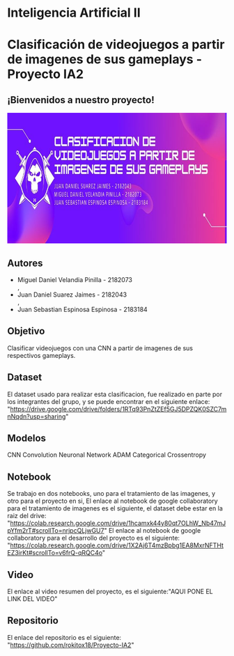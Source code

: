 # Inteligencia Artificial II
# Clasificación de videojuegos a partir de imagenes de sus gameplays - Proyecto IA2

## ¡Bienvenidos a nuestro proyecto!

<p align="center">
<img src="https://github.com/rokitox18/Proyecto-IA2/blob/main/Clasificacion%20de%20videojuegos%20a%20partir%20de%20imagenes%20de%20sus%20gameplays.jpg"  width="800px" height="300px">
 </p>


## Autores
<ul>
<li>Miguel Daniel Velandia Pinilla - 2182073</li>, <li>Juan Daniel Suarez Jaimes - 2182043</li>, <li>Juan Sebastian Espinosa Espinosa - 2183184</li>
</ul>


## Objetivo
Clasificar videojuegos con una CNN a partir de imagenes de sus respectivos gameplays.

## Dataset

El dataset usado para realizar esta clasificacion, fue realizado en parte por los integrantes del grupo, y se puede encontrar en el siguiente enlace: "https://drive.google.com/drive/folders/1RTq93PnZtZEf5GJ5DPZQK0SZC7mnNqdn?usp=sharing" 

## Modelos
CNN 
Convolution Neuronal Network
ADAM
Categorical Crossentropy

## Notebook
Se trabajo en dos notebooks, uno para el tratamiento de las imagenes, y otro para el proyecto en si,
El enlace al notebook de google collaboratory para el tratamiento de imagenes es el siguiente, el dataset debe estar en la raiz del drive: "https://colab.research.google.com/drive/1hcamxk44y80qt7OLhW_Nb47mJpYfm2rT#scrollTo=nrjpcQLjwGU7"
El enlace al notebook de google collaboratory para el desarrollo del proyecto es el siguiente:
"https://colab.research.google.com/drive/1X2Aj6T4mzBpbg1EA8MxrNFTHtEZ3irKt#scrollTo=v6frQ-qRQC4o"

## Video
El enlace al video resumen del proyecto, es el siguiente:"AQUI PONE EL LINK DEL VIDEO"

## Repositorio
El enlace del repositorio es el siguiente: "https://github.com/rokitox18/Proyecto-IA2"



